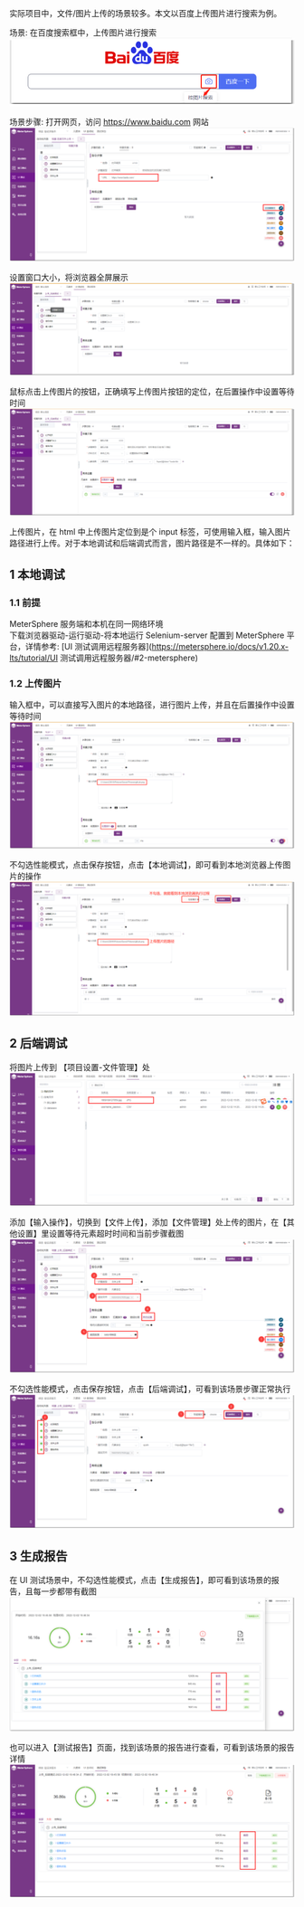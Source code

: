 实际项目中，文件/图片上传的场景较多。本文以百度上传图片进行搜索为例。

场景: 在百度搜索框中，上传图片进行搜索<br>
![](../img/tutorial/ui_upload/按图片进行搜索.png)

场景步骤: 打开网页，访问 https://www.baidu.com 网站 <br>
![](../img/tutorial/ui_upload/访问百度.png)

设置窗口大小，将浏览器全屏展示 <br>
![](../img/tutorial/ui_upload/全屏.png)

鼠标点击上传图片的按钮，正确填写上传图片按钮的定位，在后置操作中设置等待时间 <br>
![](../img/tutorial/ui_upload/鼠标点击.png)

上传图片，在 html 中上传图片定位到是个 input 标签，可使用输入框，输入图片路径进行上传。对于本地调试和后端调式而言，图片路径是不一样的。具体如下：<br>

## 1 本地调试
### 1.1 前提
MeterSphere 服务端和本机在同一网络环境 <br>
下载浏览器驱动-运行驱动-将本地运行 Selenium-server 配置到 MeterSphere 平台，详情参考: [UI 测试调用远程服务器](https://metersphere.io/docs/v1.20.x-lts/tutorial/UI 测试调用远程服务器/#2-metersphere)

### 1.2 上传图片
输入框中，可以直接写入图片的本地路径，进行图片上传，并且在后置操作中设置等待时间 <br>
![](../img/tutorial/ui_upload/本地文件上传.png)

不勾选性能模式，点击保存按钮，点击【本地调试】，即可看到本地浏览器上传图片的操作 <br>
![](../img/tutorial/ui_upload/本地调试.png)

## 2 后端调试
将图片上传到 【项目设置-文件管理】处 <br>
![](../img/tutorial/ui_upload/后台调试.png)

添加【输入操作】，切换到【文件上传】，添加【文件管理】处上传的图片，在【其他设置】里设置等待元素超时时间和当前步骤截图<br>
![](../img/tutorial/ui_upload/后端调试不勾选性能模式.png)

不勾选性能模式，点击保存按钮，点击【后端调试】，可看到该场景步骤正常执行 <br>
![](../img/tutorial/ui_upload/后端调试成功.png)

## 3 生成报告
在 UI 测试场景中，不勾选性能模式，点击【生成报告】，即可看到该场景的报告，且每一步都带有截图 <br>
![](../img/tutorial/ui_upload/生成报告.png)

也可以进入【测试报告】页面，找到该场景的报告进行查看，可看到该场景的报告详情 <br>
![](../img/tutorial/ui_upload/测试报告.png)